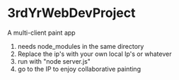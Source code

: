 # 3rdYrWebDevProject
A multi-client paint app

1) needs node_modules in the same directory
2) Replace the ip's with your own local Ip's or whatever
3) run with "node server.js"
4) go to the IP to enjoy collaborative painting
